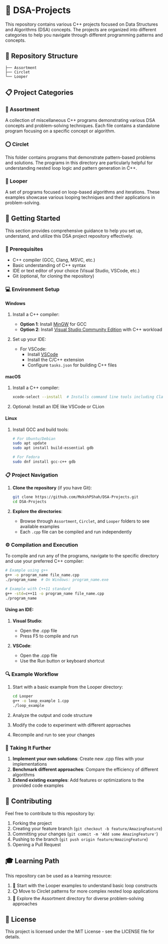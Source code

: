 
# 🚀 DSA-Projects

This repository contains various C++ projects focused on Data Structures and Algorithms (DSA) concepts. The projects are organized into different categories to help you navigate through different programming patterns and concepts.

## 📂 Repository Structure

```
├── Assortment
├── Circlet
└── Looper
```

## 📋 Project Categories

### 🧩 Assortment
A collection of miscellaneous C++ programs demonstrating various DSA concepts and problem-solving techniques. Each file contains a standalone program focusing on a specific concept or algorithm.

### ⭕ Circlet
This folder contains programs that demonstrate pattern-based problems and solutions. The programs in this directory are particularly helpful for understanding nested loop logic and pattern generation in C++.

### 🔄 Looper
A set of programs focused on loop-based algorithms and iterations. These examples showcase various looping techniques and their applications in problem-solving.

## 🏁 Getting Started

This section provides comprehensive guidance to help you set up, understand, and utilize this DSA project repository effectively.

### 📝 Prerequisites
- C++ compiler (GCC, Clang, MSVC, etc.)
- Basic understanding of C++ syntax
- IDE or text editor of your choice (Visual Studio, VSCode, etc.)
- Git (optional, for cloning the repository)

### 💻 Environment Setup

#### Windows
1. Install a C++ compiler:
   - **Option 1**: Install [MinGW](https://www.mingw-w64.org/downloads/) for GCC
   - **Option 2**: Install [Visual Studio Community Edition](https://visualstudio.microsoft.com/vs/community/) with C++ workload
   
2. Set up your IDE:
   - For VSCode:
     - Install [VSCode](https://code.visualstudio.com/download)
     - Install the C/C++ extension
     - Configure `tasks.json` for building C++ files

#### macOS
1. Install a C++ compiler:
   ```bash
   xcode-select --install  # Installs command line tools including Clang
   ```
   
2. Optional: Install an IDE like VSCode or CLion

#### Linux
1. Install GCC and build tools:
   ```bash
   # For Ubuntu/Debian
   sudo apt update
   sudo apt install build-essential gdb
   
   # For Fedora
   sudo dnf install gcc-c++ gdb
   ```

### 📋 Project Navigation

1. **Clone the repository** (if you have Git):
   ```bash
   git clone https://github.com/MokshPShah/DSA-Projects.git
   cd DSA-Projects
   ```
   
2. **Explore the directories**:
   - Browse through `Assortment`, `Circlet`, and `Looper` folders to see available examples
   - Each `.cpp` file can be compiled and run independently

### ⚙️ Compilation and Execution

To compile and run any of the programs, navigate to the specific directory and use your preferred C++ compiler:

```bash
# Example using g++
g++ -o program_name file_name.cpp
./program_name  # On Windows: program_name.exe

# Example with C++11 standard
g++ -std=c++11 -o program_name file_name.cpp
./program_name
```

#### Using an IDE:
1. **Visual Studio**:
   - Open the .cpp file
   - Press F5 to compile and run

2. **VSCode**:
   - Open the .cpp file
   - Use the Run button or keyboard shortcut

### 🔍 Example Workflow

1. Start with a basic example from the Looper directory:
   ```bash
   cd Looper
   g++ -o loop_example 1.cpp
   ./loop_example
   ```

2. Analyze the output and code structure
3. Modify the code to experiment with different approaches
4. Recompile and run to see your changes

### 🚀 Taking It Further

1. **Implement your own solutions**: Create new .cpp files with your implementations
2. **Benchmark different approaches**: Compare the efficiency of different algorithms
3. **Extend existing examples**: Add features or optimizations to the provided code examples

## 🤝 Contributing

Feel free to contribute to this repository by:
1. Forking the project
2. Creating your feature branch (`git checkout -b feature/AmazingFeature`)
3. Committing your changes (`git commit -m 'Add some AmazingFeature'`)
4. Pushing to the branch (`git push origin feature/AmazingFeature`)
5. Opening a Pull Request

## 🎓 Learning Path

This repository can be used as a learning resource:

1. 🔄 Start with the Looper examples to understand basic loop constructs
2. ⭕ Move to Circlet patterns for more complex nested loop applications
3. 🧩 Explore the Assortment directory for diverse problem-solving approaches

## 📜 License

This project is licensed under the MIT License - see the LICENSE file for details.